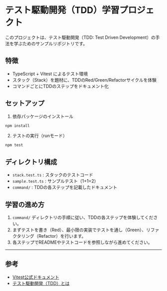 # テスト駆動開発（TDD）学習プロジェクト

このプロジェクトは、テスト駆動開発（TDD: Test Driven Development）の手法を学ぶためのサンプルリポジトリです。

## 特徴
- TypeScript + Vitest によるテスト環境
- スタック（Stack）を題材に、TDDのRed/Green/Refactorサイクルを体験
- コマンドごとにTDDのステップをドキュメント化

## セットアップ
1. 依存パッケージのインストール

```sh
npm install
```

2. テストの実行（runモード）

```sh
npm test
```

## ディレクトリ構成
- `stack.test.ts` : スタックのテストコード
- `sample.test.ts` : サンプルテスト（1+1=2）
- `command/` : TDDの各ステップを記載したドキュメント

## 学習の進め方
1. `command/` ディレクトリの手順に従い、TDDの各ステップを体験してください。
2. まずテストを書き（Red）、最小限の実装でテストを通し（Green）、リファクタリング（Refactor）を行います。
3. 各ステップでREADMEやテストコードを参照しながら進めてください。

---

## 参考
- [Vitest公式ドキュメント](https://vitest.dev/)
- [テスト駆動開発（TDD）とは](https://ja.wikipedia.org/wiki/テスト駆動開発)
